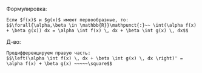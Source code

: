 Формулировка:
```spoiler-markdown
Если $f(x)$ и $g(x)$ имеют первообразные, то:
$$\forall{\alpha,\beta \in \mathbb{R}}\mathpunct{:}~~ \int(\alpha f(x) + \beta g(x)) dx = \alpha \int f(x) \, dx + \beta \int g(x) \, dx$$
```

Д-во:
```spoiler-markdown
Продифференцируем правую часть:
$$\left(\alpha \int f(x) \, dx + \beta \int g(x) \, dx \right)' = \alpha f(x) + \beta g(x) ~~~~~\square$$
```